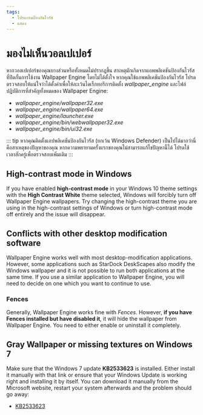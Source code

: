 ```yaml
---
tags:
  - โปรแกรมป้องกันไวรัส
  - แสดง
---
```


# มองไม่เห็นวอลเปเปอร์

หากวอลเปเปอร์ของคุณบางส่วนหรือทั้งหมดไม่ปรากฏขึ้น สาเหตุมักเกิดจากแอพพลิเคชันป้องกันไวรัสที่ปิดกั้นการใช้งาน Wallpaper Engine โดยไม่ได้ตั้งใจ หากคุณใช้แอพพลิเคชันป้องกันไวรัส โปรดตรวจสอบให้แน่ใจว่าได้ตั้งค่าเพื่อให้ละเว้นไดเร็กทอรีการติดตั้ง *wallpaper_engine* และไฟล์ปฏิบัติการที่สำคัญทั้งหมดของ Wallpaper Engine:

* *wallpaper_engine/wallpaper32.exe*
* *wallpaper_engine/wallpaper64.exe*
* *wallpaper_engine/launcher.exe*
* *wallpaper_engine/bin/webwallpaper32.exe*
* *wallpaper_engine/bin/ui32.exe*

::: tip
หากคุณติดตั้งแอปพลิเคชันป้องกันไวรัส (ยกเว้น Windows Defender) เป็นไปได้มากว่านี่คือสาเหตุของปัญหาของคุณ หากความพยายามครั้งแรกของคุณไม่สามารถแก้ไขปัญหานี้ได้ โปรดใช้เวลาสักครู่เพื่อตรวจสอบเพิ่มเติม
:::

## High-contrast mode in Windows

If you have enabled **high-contrast mode** in your Windows 10 theme settings with the **High Contrast White** theme selected, Windows will forcibly turn off Wallpaper Engine wallpapers. Try changing the high-contrast theme you are using in the high-contrast settings of Windows or turn high-contrast mode off entirely and the issue will disappear.

## Conflicts with other desktop modification software

Wallpaper Engine works well with most desktop-modification applications. However, some applications such as StarDock DeskScapes also modify the Windows wallpaper and it is not possible to run both applications at the same time. If you use a similar application to Wallpaper Engine, you will need to decide on one which you want to continue to use.

### Fences

Generally, Wallpaper Engine works fine with *Fences*. However, **if you have Fences installed but have disabled it**, it will hide the wallpaper from Wallpaper Engine. You need to either enable or uninstall it completely.

## Gray Wallpaper or missing textures on Windows 7

Make sure that the Windows 7 update **KB2533623** is installed. Either install it manually with that link or ensure that your Windows Update is working right and installing it by itself. You can download it manually from the Microsoft website, restart your system afterwards and the problem should go away:

* [KB2533623](https://support.microsoft.com/th-th/help/2533623/microsoft-security-advisory-insecure-library-loading-could-allow-remot)
